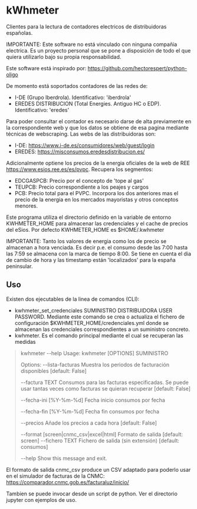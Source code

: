 # kWhmeter

Clientes para la lectura de contadores electricos de distribuidoras españolas. 

IMPORTANTE: Este software no está vinculado con ninguna compañia electrica. Es un proyecto personal que se pone a disposición de todo el que quiera utilizarlo bajo su propia responsabilidad.

Este software está inspirado por: https://github.com/hectorespert/python-oligo 

De momento está soportados contadores de las redes de:

* I-DE (Grupo Iberdrola). Identificativo: 'iberdrola'
* EREDES DISTRIBUCION (Total Energies. Antiguo HC o EDP). Identificativo: 'eredes'

Para poder consultar el contador es necesario darse de alta previamente en la correspondiente web y que los datos se obtiene de esa pagina mediante técnicas de webscraping. Las webs de las distribuidoras son:

* I-DE: https://www.i-de.es/consumidores/web/guest/login
* EREDES: https://misconsumos.eredesdistribucion.es/

Adicionalmente optiene los precios de la energia oficiales de la web de REE https://www.esios.ree.es/es/pvpc. Recupera los segmentos:

* EDCGASPCB: Precio por el concepto de 'tope al gas'
* TEUPCB: Precio correspondiente a los peajes y cargos
* PCB: Precio total para el PVPC. Incorpora los dos anteriores mas el precio de la energia en los mercados mayoristas y otros conceptos menores.

Este programa utiliza el directorio definido en la variable de entorno KWHMETER_HOME para almacenar las credenciales y el cache de precios del eSios. Por defecto KWHMETER_HOME es $HOME/.kwhmeter

IMPORTANTE: Tanto los valores de energia como los de precio se almacenan a hora venciada. Es decir p.e. el consumo desde las 7:00 hasta las 7:59 se almacena con la marca de tiempo 8:00. Se tiene en cuenta el dia de cambio de hora y las timestamp están 'localizados' para la españa peninsular.

## Uso

Existen dos ejecutables de la linea de comandos (CLI): 

* kwhmeter_set_credenciales SUMINISTRO DISTRIBUIDORA USER PASSWORD. Mediante este comando se crea o actualiza el fichero de configuración $KWHMETER_HOME/credenciales.yml donde se almacenan las credenciales correspondientes a un suministro concreto. 
* kwhmeter. Es el comando principal mediante el cual se recuperan las medidas

> kwhmeter --help
> Usage: kwhmeter [OPTIONS] SUMINISTRO
> 
> Options:
>   --lista-facturas                Muestra los periodos de facturación
>                                   disponibles  [default: False]
> 
>   --factura TEXT                  Consumos para las facturas especificadas. Se
>                                   puede usar tantas veces como facturas se
>                                   quieran recuperar  [default: False]
> 
>   --fecha-ini [%Y-%m-%d]          Fecha inicio consumos por fecha  
> 
>   --fecha-fin [%Y-%m-%d]          Fecha fin consumos por fecha  
> 
>   --precios                       Añade los precios a cada hora  [default:
>                                   False]
> 
>   --format [screen|cnmc_csv|excel|html]
>                                   Formato de salida  [default: screen]
>   --fichero TEXT                  Fichero de salida (sin extensión)  [default:
>                                   consumos]
> 
>   --help                          Show this message and exit.


El formato de salida cnmc_csv produce un CSV adaptado para poderlo usar en el simulador de facturas de la CNMC: https://comparador.cnmc.gob.es/facturaluz/inicio/


Tambien se puede invocar desde un script de python. Ver el directorio jupyter con ejemplos de uso.
